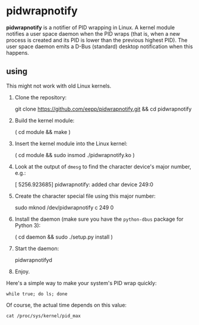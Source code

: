 pidwrapnotify
=============

**pidwrapnotify** is a notifier of PID wrapping in Linux. A
kernel module notifies a user space daemon when the PID
wraps (that is, when a new process is created and its PID
is lower than the previous highest PID). The user space
daemon emits a D-Bus (standard) desktop notification when
this happens.


using
-----

This might not work with old Linux kernels.

  1. Clone the repository:

        git clone https://github.com/eepp/pidwrapnotify.git && cd pidwrapnotify

  2. Build the kernel module:

        ( cd module && make )

  3. Insert the kernel module into the Linux kernel:

        ( cd module && sudo insmod ./pidwrapnotify.ko )

  4. Look at the output of `dmesg` to find the character
     device's major number, e.g.:

        [ 5256.923685] pidwrapnotify: added char device 249:0

  5. Create the character special file using this major number:

        sudo mknod /dev/pidwrapnotify c 249 0

  6. Install the daemon (make sure you have the
     `python-dbus` package for Python 3):

        ( cd daemon && sudo ./setup.py install )

  7. Start the daemon:

        pidwrapnotifyd

  8. Enjoy.

Here's a simple way to make your system's PID wrap
quickly:

    while true; do ls; done

Of course, the actual time depends on this value:

    cat /proc/sys/kernel/pid_max
